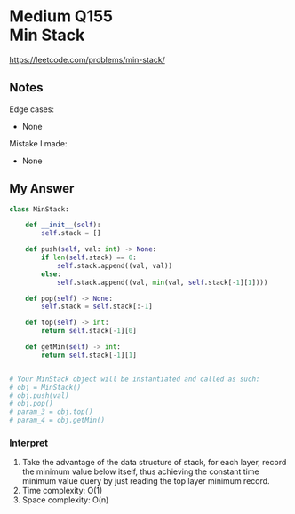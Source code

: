 # Medium Q155 <br> Min Stack

https://leetcode.com/problems/min-stack/

## Notes
Edge cases:
* None

Mistake I made:
* None

## My Answer
```Python
class MinStack:

    def __init__(self):
        self.stack = []

    def push(self, val: int) -> None:
        if len(self.stack) == 0:
            self.stack.append((val, val))
        else:
            self.stack.append((val, min(val, self.stack[-1][1])))

    def pop(self) -> None:
        self.stack = self.stack[:-1]

    def top(self) -> int:
        return self.stack[-1][0]

    def getMin(self) -> int:
        return self.stack[-1][1]


# Your MinStack object will be instantiated and called as such:
# obj = MinStack()
# obj.push(val)
# obj.pop()
# param_3 = obj.top()
# param_4 = obj.getMin()
```

### Interpret
1. Take the advantage of the data structure of stack, for each layer, record the minimum value below itself, thus achieving the constant time minimum value query by just reading the top layer minimum record.
2. Time complexity: O(1)
3. Space complexity: O(n)




